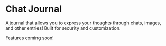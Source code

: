 # Chat Journal

A journal that allows you to express your thoughts through chats, images, and other entries! Built for security and customization.

Features coming soon!
